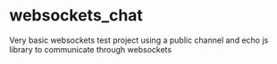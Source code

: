 # websockets_chat

Very basic websockets test project using a public channel and echo js library to communicate through websockets
